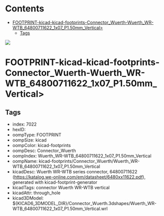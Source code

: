 



Contents
========

* [FOOTPRINT-kicad-kicad-footprints-Connector_Wuerth-Wuerth_WR-WTB_64800711622_1x07_P1.50mm_Vertical>](#footprint-kicad-kicad-footprints-connector_wuerth-wuerth_wr-wtb_64800711622_1x07_p150mm_vertical)
	* [Tags](#tags)
  
![][im]
# FOOTPRINT-kicad-kicad-footprints-Connector_Wuerth-Wuerth_WR-WTB_64800711622_1x07_P1.50mm_Vertical>

## Tags

- index: 7022
- hexID: 
- oompType: FOOTPRINT
- oompSize: kicad
- oompColor: kicad-footprints
- oompDesc: Connector_Wuerth
- oompIndex: Wuerth_WR-WTB_64800711622_1x07_P1.50mm_Vertical
- oompName: kicad-footprints/Connector_Wuerth/Wuerth_WR-WTB_64800711622_1x07_P1.50mm_Vertical
- kicadDesc: Wuerth WR-WTB series connector, 64800711622 (https://katalog.we-online.com/em/datasheet/6480xx11622.pdf), generated with kicad-footprint-generator
- kicadTags: connector Wuerth WR-WTB vertical
- kicadAttr: through_hole
- kicad3DModel: ${KICAD6_3DMODEL_DIR}/Connector_Wuerth.3dshapes/Wuerth_WR-WTB_64800711622_1x07_P1.50mm_Vertical.wrl



[im]: image.png
